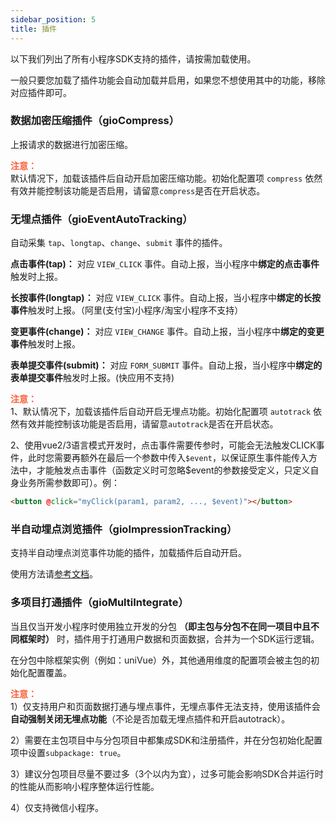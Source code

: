 ```yaml
---
sidebar_position: 5
title: 插件
---
```


以下我们列出了所有小程序SDK支持的插件，请按需加载使用。

一般只要您加载了插件功能会自动加载并启用，如果您不想使用其中的功能，移除对应插件即可。

### 数据加密压缩插件（gioCompress）

上报请求的数据进行加密压缩。

**<font color="#FC5F3A">注意：</font>**<br/>
默认情况下，加载该插件后自动开启加密压缩功能。初始化配置项 `compress` 依然有效并能控制该功能是否启用，请留意`compress`是否在开启状态。

### 无埋点插件（gioEventAutoTracking）

自动采集 `tap`、`longtap`、`change`、`submit` 事件的插件。

**点击事件(tap)：** 对应 `VIEW_CLICK` 事件。自动上报，当小程序中**绑定的点击事件**触发时上报。

**长按事件(longtap)：** 对应 `VIEW_CLICK` 事件。自动上报，当小程序中**绑定的长按事件**触发时上报。（阿里(支付宝)小程序/淘宝小程序不支持）

**变更事件(change)：** 对应 `VIEW_CHANGE` 事件。自动上报，当小程序中**绑定的变更事件**触发时上报。

**表单提交事件(submit)：** 对应 `FORM_SUBMIT` 事件。自动上报，当小程序中**绑定的表单提交事件**触发时上报。(快应用不支持)

**<font color="#FC5F3A">注意：</font>**<br/>
1、默认情况下，加载该插件后自动开启无埋点功能。初始化配置项 `autotrack` 依然有效并能控制该功能是否启用，请留意`autotrack`是否在开启状态。

2、使用vue2/3语言模式开发时，点击事件需要传参时，可能会无法触发CLICK事件，此时您需要再额外在最后一个参数中传入`$event`，以保证原生事件能传入方法中，才能触发点击事件（函数定义时可忽略$event的参数接受定义，只定义自身业务所需参数即可）。例：

```html
<button @click="myClick(param1, param2, ..., $event)"></button>
```

### 半自动埋点浏览插件（gioImpressionTracking）

支持半自动埋点浏览事件功能的插件，加载插件后自动开启。

使用方法请[参考文档](/docs/miniprogram/3.8/commonlyApi#半自动埋点浏览事件)。

### 多项目打通插件（gioMultiIntegrate）

当且仅当开发小程序时使用独立开发的分包 **（即主包与分包不在同一项目中且不同框架时）** 时，插件用于打通用户数据和页面数据，合并为一个SDK运行逻辑。

在分包中除框架实例（例如：uniVue）外，其他通用维度的配置项会被主包的初始化配置覆盖。

**<font color="#FC5F3A">注意：</font>**<br/>
1）仅支持用户和页面数据打通与埋点事件，无埋点事件无法支持，使用该插件会**自动强制关闭无埋点功能**（不论是否加载无埋点插件和开启autotrack）。

2）需要在主包项目中与分包项目中都集成SDK和注册插件，并在分包初始化配置项中设置`subpackage: true`。

3）建议分包项目尽量不要过多（3个以内为宜），过多可能会影响SDK合并运行时的性能从而影响小程序整体运行性能。

4）仅支持微信小程序。
